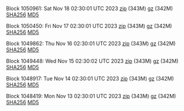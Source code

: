 Block 1050961: Sat Nov 18 02:30:01 UTC 2023 [zip](https://files.01coin.io/mainnet/2023-11-18/bootstrap.dat.zip) (343M) [gz](https://files.01coin.io/mainnet/2023-11-18/bootstrap.dat.tar.gz) (342M) [SHA256](https://files.01coin.io/mainnet/2023-11-18/sha256.txt) [MD5](https://files.01coin.io/mainnet/2023-11-18/md5.txt)

Block 1050450: Fri Nov 17 02:30:01 UTC 2023 [zip](https://files.01coin.io/mainnet/2023-11-17/bootstrap.dat.zip) (343M) [gz](https://files.01coin.io/mainnet/2023-11-17/bootstrap.dat.tar.gz) (342M) [SHA256](https://files.01coin.io/mainnet/2023-11-17/sha256.txt) [MD5](https://files.01coin.io/mainnet/2023-11-17/md5.txt)

Block 1049862: Thu Nov 16 02:30:01 UTC 2023 [zip](https://files.01coin.io/mainnet/2023-11-16/bootstrap.dat.zip) (343M) [gz](https://files.01coin.io/mainnet/2023-11-16/bootstrap.dat.tar.gz) (342M) [SHA256](https://files.01coin.io/mainnet/2023-11-16/sha256.txt) [MD5](https://files.01coin.io/mainnet/2023-11-16/md5.txt)

Block 1049448: Wed Nov 15 02:30:02 UTC 2023 [zip](https://files.01coin.io/mainnet/2023-11-15/bootstrap.dat.zip) (343M) [gz](https://files.01coin.io/mainnet/2023-11-15/bootstrap.dat.tar.gz) (342M) [SHA256](https://files.01coin.io/mainnet/2023-11-15/sha256.txt) [MD5](https://files.01coin.io/mainnet/2023-11-15/md5.txt)

Block 1048917: Tue Nov 14 02:30:01 UTC 2023 [zip](https://files.01coin.io/mainnet/2023-11-14/bootstrap.dat.zip) (343M) [gz](https://files.01coin.io/mainnet/2023-11-14/bootstrap.dat.tar.gz) (342M) [SHA256](https://files.01coin.io/mainnet/2023-11-14/sha256.txt) [MD5](https://files.01coin.io/mainnet/2023-11-14/md5.txt)

Block 1048419: Mon Nov 13 02:30:01 UTC 2023 [zip](https://files.01coin.io/mainnet/2023-11-13/bootstrap.dat.zip) (343M) [gz](https://files.01coin.io/mainnet/2023-11-13/bootstrap.dat.tar.gz) (342M) [SHA256](https://files.01coin.io/mainnet/2023-11-13/sha256.txt) [MD5](https://files.01coin.io/mainnet/2023-11-13/md5.txt)
